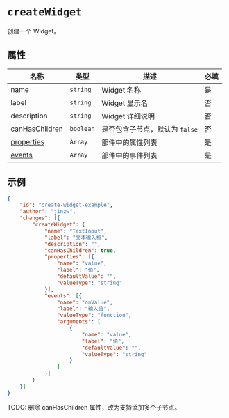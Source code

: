 # `createWidget`

创建一个 Widget。

## 属性

| 名称                          | 类型      | 描述                           | 必填 |
| ----------------------------- | --------- | ------------------------------ | ---- |
| name                          | `string`  | Widget 名称                    | 是   |
| label                         | `string`  | Widget 显示名                  | 否   |
| description                   | `string`  | Widget 详细说明                | 否   |
| canHasChildren                | `boolean` | 是否包含子节点，默认为 `false` | 否   |
| [properties](./properties.md) | `Array`   | 部件中的属性列表               | 是   |
| [events](./events.md)         | `Array`   | 部件中的事件列表               | 是   |

## 示例

```json
{
    "id": "create-widget-example",
    "author": "jinzw",
    "changes": [{
        "createWidget": {
            "name": "TextInput",
            "label": "文本输入框",
            "description": "",
            "canHasChildren": true,
            "properties": [{
                "name": "value",
                "label": "值",
                "defaultValue": "",
                "valueType": "string"
            }],
            "events": [{
                "name": "onValue",
                "label": "输入值",
                "valueType": "function",
                "arguments": [
                    {
                        "name": "value",
                        "label": "值",
                        "defaultValue": "",
                        "valueType": "string"
                    }
                ]
            }]
        }
    }]
}
```

TODO: 删除 canHasChildren 属性，改为支持添加多个子节点。